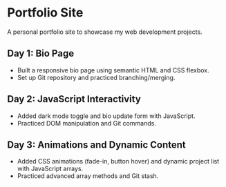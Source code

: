 # Portfolio Site
A personal portfolio site to showcase my web development projects.

## Day 1: Bio Page
- Built a responsive bio page using semantic HTML and CSS flexbox.
- Set up Git repository and practiced branching/merging.

## Day 2: JavaScript Interactivity
- Added dark mode toggle and bio update form with JavaScript.
- Practiced DOM manipulation and Git commands.

## Day 3: Animations and Dynamic Content
- Added CSS animations (fade-in, button hover) and dynamic project list with JavaScript arrays.
- Practiced advanced array methods and Git stash.



